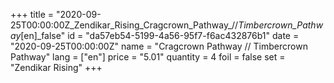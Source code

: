 +++
title = "2020-09-25T00:00:00Z_Zendikar_Rising_Cragcrown_Pathway_//_Timbercrown_Pathway_[en]_false"
id = "da57eb54-5199-4a56-95f7-f6ac432876b1"
date = "2020-09-25T00:00:00Z"
name = "Cragcrown Pathway // Timbercrown Pathway"
lang = ["en"]
price = "5.01"
quantity = 4
foil = false
set = "Zendikar Rising"
+++
